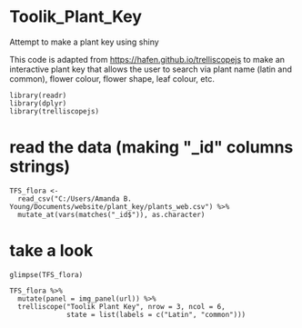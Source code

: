 # Toolik_Plant_Key
Attempt to make a plant key using shiny 

This code is adapted from https://hafen.github.io/trelliscopejs
to make an interactive plant key that allows the user to search via plant name (latin and common), flower colour, flower shape, leaf colour, etc. 


```{r message = FALSE, warning = FALSE}
library(readr)
library(dplyr)
library(trelliscopejs)
```

# read the data (making "_id" columns strings)
```{r include = FALSE}
TFS_flora <-
  read_csv("C:/Users/Amanda B. Young/Documents/website/plant_key/plants_web.csv") %>%
  mutate_at(vars(matches("_id$")), as.character)
```

# take a look
```{r }
glimpse(TFS_flora)
```
```{r flora}
TFS_flora %>%
  mutate(panel = img_panel(url)) %>%
  trelliscope("Toolik Plant Key", nrow = 3, ncol = 6,
              state = list(labels = c("Latin", "common")))
```
